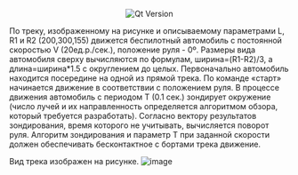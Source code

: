 <p align = "center">
  <img src = "https://img.shields.io/badge/Qt_Creator-5.0.2-41CD52?style=plastic&logo=Qt&labelColor=black" alt = "Qt Version">
</p>

По треку, изображенному на рисунке и описываемому параметрами L, R1 и R2 (200,300,155) движется беспилотный автомобиль с постоянной скоростью V (20ед.р./сек.), положение руля - 0º. Размеры вида автомобиля сверху вычисляются по формулам, ширина=(R1-R2)/3, а длина=ширина*1.5 с округлением до целых. Первоначально автомобиль находится посередине на одной из прямой трека. По команде «старт» начинается движение в соответствии с положением руля. В процессе движения автомобиль с периодом T (0.1 сек.) зондирует окружение (число лучей и их направленность определяется алгоритмом обзора, который требуется разработать). Согласно вектору результатов зондирования, время которого не учитывать, вычисляется поворот руля. Алгоритм зондирования и параметр T при заданной скорости должен обеспечивать бесконтактное с бортами трека движение.

Вид трека изображен на рисунке.
![image](https://github.com/suzzerain/OOP_Labs/assets/101402419/c2197980-16e6-4732-a0fb-8aa409fe5029)

